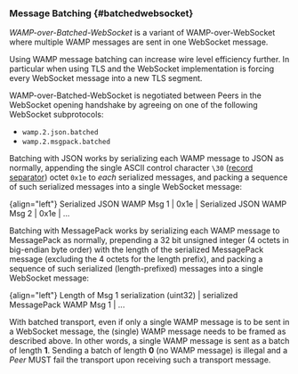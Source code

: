 ### Message Batching {#batchedwebsocket}

*WAMP-over-Batched-WebSocket* is a variant of WAMP-over-WebSocket where multiple WAMP messages are sent in one WebSocket message.

Using WAMP message batching can increase wire level efficiency further. In particular when using TLS and the WebSocket implementation is forcing every WebSocket message into a new TLS segment.

WAMP-over-Batched-WebSocket is negotiated between Peers in the WebSocket opening handshake by agreeing on one of the following WebSocket subprotocols:

* `wamp.2.json.batched`
* `wamp.2.msgpack.batched`

Batching with JSON works by serializing each WAMP message to JSON as normally, appending the single ASCII control character `\30` ([record separator](http://en.wikipedia.org/wiki/Record_separator#Field_separators)) octet `0x1e` to *each* serialized messages, and packing a sequence of such serialized messages into a single WebSocket message:

{align="left"}
        Serialized JSON WAMP Msg 1 | 0x1e |
            Serialized JSON WAMP Msg 2 | 0x1e | ...

Batching with MessagePack works by serializing each WAMP message to MessagePack as normally, prepending a 32 bit unsigned integer (4 octets in big-endian byte order) with the length of the serialized MessagePack message (excluding the 4 octets for the length prefix), and packing a sequence of such serialized (length-prefixed) messages into a single WebSocket message:

{align="left"}
        Length of Msg 1 serialization (uint32) |
            serialized MessagePack WAMP Msg 1 | ...

With batched transport, even if only a single WAMP message is to be sent in a WebSocket message, the (single) WAMP message needs to be framed as described above. In other words, a single WAMP message is sent as a batch of length **1**. Sending a batch of length **0** (no WAMP message) is illegal and a *Peer* MUST fail the transport upon receiving such a transport message.

